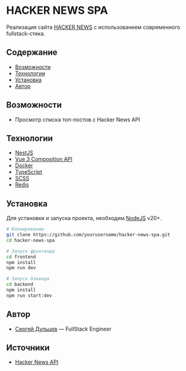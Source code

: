# HACKER NEWS SPA
Реализация сайта [HACKER NEWS](https://news.ycombinator.com/) с использованием современного fullstack-стека.

## Содержание
- [Возможности](#Возможности)
- [Технологии](#Технологии)
- [Установка](#Установка)
- [Автор](#Автор)

## Возможности
- Просмотр списка топ-постов с Hacker News API

## Технологии
- [NestJS](https://nestjs.com/)
- [Vue 3 Composition API](https://vuejs.org/)
- [Docker](https://www.docker.com/)
- [TypeScript](https://www.typescriptlang.org/)
- [SCSS](https://sass-lang.com/)
- [Redis](https://redis.io/)

## Установка
Для установки и запуска проекта, необходим [NodeJS](https://nodejs.org/) v20+.

```bash
# Клонирование
git clone https://github.com/yourusername/hacker-news-spa.git
cd hacker-news-spa
```

```bash
# Запуск фронтенда
cd frontend
npm install
npm run dev
```

```bash
# Запуск бэкенда
cd backend
npm install
npm run start:dev
```

## Автор
- [Сергей Дульцев](https://t.me/sergey_dultsev) — FullStack Engineer

## Источники
- [Hacker News API](https://github.com/HackerNews/API)
